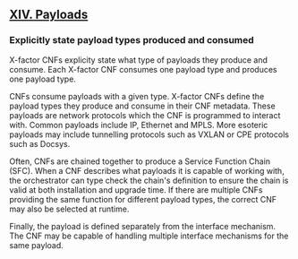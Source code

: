 ## [XIV. Payloads](./payloads)
### Explicitly state payload types produced and consumed

X-factor CNFs explicity state what type of payloads they produce and consume. Each X-factor CNF consumes one payload type and produces one payload type.

CNFs consume payloads with a given type. X-factor CNFs define the payload types they produce and consume in their CNF metadata. These payloads are network protocols which the CNF is programmed to interact with. Common payloads include IP, Ethernet and MPLS. More esoteric payloads may include tunnelling protocols such as VXLAN or CPE protocols such as Docsys.

Often, CNFs are chained together to produce a Service Function Chain (SFC). When a CNF describes what payloads it is capable of working with, the orchestrator can type check the chain's definition to ensure the chain is valid at both installation and upgrade time. If there are multiple CNFs providing the same function for different payload types, the correct CNF may also be selected at runtime.

Finally, the payload is defined separately from the interface mechanism. The CNF may be capable of handling multiple interface mechanisms for the same payload.
